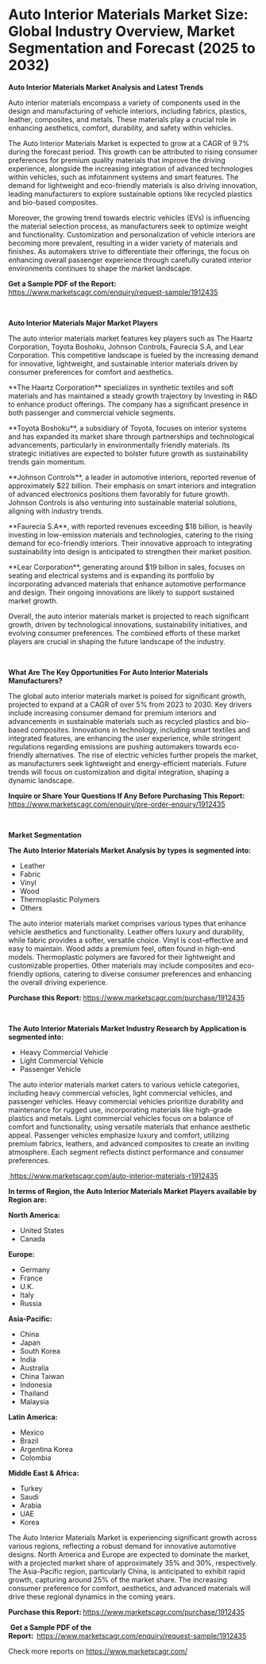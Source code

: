 <p><h1>Auto Interior Materials Market Size: Global Industry Overview, Market Segmentation and Forecast (2025 to 2032)</h1></p><p><strong>Auto Interior Materials Market Analysis and Latest Trends</strong></p>
<p><p>Auto interior materials encompass a variety of components used in the design and manufacturing of vehicle interiors, including fabrics, plastics, leather, composites, and metals. These materials play a crucial role in enhancing aesthetics, comfort, durability, and safety within vehicles.</p><p>The Auto Interior Materials Market is expected to grow at a CAGR of 9.7% during the forecast period. This growth can be attributed to rising consumer preferences for premium quality materials that improve the driving experience, alongside the increasing integration of advanced technologies within vehicles, such as infotainment systems and smart features. The demand for lightweight and eco-friendly materials is also driving innovation, leading manufacturers to explore sustainable options like recycled plastics and bio-based composites.</p><p>Moreover, the growing trend towards electric vehicles (EVs) is influencing the material selection process, as manufacturers seek to optimize weight and functionality. Customization and personalization of vehicle interiors are becoming more prevalent, resulting in a wider variety of materials and finishes. As automakers strive to differentiate their offerings, the focus on enhancing overall passenger experience through carefully curated interior environments continues to shape the market landscape.</p></p>
<p><strong>Get a Sample PDF of the Report:&nbsp;</strong> <a href="https://www.marketscagr.com/enquiry/request-sample/1912435?utm_campaign=3115&utm_medium=2&utm_source=Github&utm_content=ia&utm_term=02042025&utm_id=auto-interior-materials">https://www.marketscagr.com/enquiry/request-sample/1912435</a></p>
<p>&nbsp;</p>
<p><strong>Auto Interior Materials Major Market Players</strong></p>
<p><p>The auto interior materials market features key players such as The Haartz Corporation, Toyota Boshoku, Johnson Controls, Faurecia S.A, and Lear Corporation. This competitive landscape is fueled by the increasing demand for innovative, lightweight, and sustainable interior materials driven by consumer preferences for comfort and aesthetics.</p><p>**The Haartz Corporation** specializes in synthetic textiles and soft materials and has maintained a steady growth trajectory by investing in R&D to enhance product offerings. The company has a significant presence in both passenger and commercial vehicle segments.</p><p>**Toyota Boshoku**, a subsidiary of Toyota, focuses on interior systems and has expanded its market share through partnerships and technological advancements, particularly in environmentally friendly materials. Its strategic initiatives are expected to bolster future growth as sustainability trends gain momentum.</p><p>**Johnson Controls**, a leader in automotive interiors, reported revenue of approximately $22 billion. Their emphasis on smart interiors and integration of advanced electronics positions them favorably for future growth. Johnson Controls is also venturing into sustainable material solutions, aligning with industry trends.</p><p>**Faurecia S.A**, with reported revenues exceeding $18 billion, is heavily investing in low-emission materials and technologies, catering to the rising demand for eco-friendly interiors. Their innovative approach to integrating sustainability into design is anticipated to strengthen their market position.</p><p>**Lear Corporation**, generating around $19 billion in sales, focuses on seating and electrical systems and is expanding its portfolio by incorporating advanced materials that enhance automotive performance and design. Their ongoing innovations are likely to support sustained market growth.</p><p>Overall, the auto interior materials market is projected to reach significant growth, driven by technological innovations, sustainability initiatives, and evolving consumer preferences. The combined efforts of these market players are crucial in shaping the future landscape of the industry.</p></p>
<p>&nbsp;</p>
<p><strong>What Are The Key Opportunities For Auto Interior Materials Manufacturers?</strong></p>
<p><p>The global auto interior materials market is poised for significant growth, projected to expand at a CAGR of over 5% from 2023 to 2030. Key drivers include increasing consumer demand for premium interiors and advancements in sustainable materials such as recycled plastics and bio-based composites. Innovations in technology, including smart textiles and integrated features, are enhancing the user experience, while stringent regulations regarding emissions are pushing automakers towards eco-friendly alternatives. The rise of electric vehicles further propels the market, as manufacturers seek lightweight and energy-efficient materials. Future trends will focus on customization and digital integration, shaping a dynamic landscape.</p></p>
<p><strong>Inquire or Share Your Questions If Any Before Purchasing This Report:</strong> <a href="https://www.marketscagr.com/enquiry/pre-order-enquiry/1912435?utm_campaign=3115&utm_medium=2&utm_source=Github&utm_content=ia&utm_term=02042025&utm_id=auto-interior-materials">https://www.marketscagr.com/enquiry/pre-order-enquiry/1912435</a></p>
<p>&nbsp;</p>
<p><strong>Market Segmentation</strong></p>
<p><strong>The Auto Interior Materials Market Analysis by types is segmented into:</strong></p>
<p><ul><li>Leather</li><li>Fabric</li><li>Vinyl</li><li>Wood</li><li>Thermoplastic Polymers</li><li>Others</li></ul></p>
<p><p>The auto interior materials market comprises various types that enhance vehicle aesthetics and functionality. Leather offers luxury and durability, while fabric provides a softer, versatile choice. Vinyl is cost-effective and easy to maintain. Wood adds a premium feel, often found in high-end models. Thermoplastic polymers are favored for their lightweight and customizable properties. Other materials may include composites and eco-friendly options, catering to diverse consumer preferences and enhancing the overall driving experience.</p></p>
<p><strong>Purchase this Report:&nbsp;</strong><a href="https://www.marketscagr.com/purchase/1912435?utm_campaign=3115&utm_medium=2&utm_source=Github&utm_content=ia&utm_term=02042025&utm_id=auto-interior-materials">https://www.marketscagr.com/purchase/1912435</a></p>
<p>&nbsp;</p>
<p><strong>The Auto Interior Materials Market Industry Research by Application is segmented into:</strong></p>
<p><ul><li>Heavy Commercial Vehicle</li><li>Light Commercial Vehicle</li><li>Passenger Vehicle</li></ul></p>
<p><p>The auto interior materials market caters to various vehicle categories, including heavy commercial vehicles, light commercial vehicles, and passenger vehicles. Heavy commercial vehicles prioritize durability and maintenance for rugged use, incorporating materials like high-grade plastics and metals. Light commercial vehicles focus on a balance of comfort and functionality, using versatile materials that enhance aesthetic appeal. Passenger vehicles emphasize luxury and comfort, utilizing premium fabrics, leathers, and advanced composites to create an inviting atmosphere. Each segment reflects distinct performance and consumer preferences.</p></p>
<p><a href="https://www.marketscagr.com/auto-interior-materials-r1912435?utm_campaign=3115&utm_medium=2&utm_source=Github&utm_content=ia&utm_term=02042025&utm_id=auto-interior-materials">&nbsp;https://www.marketscagr.com/auto-interior-materials-r1912435</a></p>
<p><strong>In terms of Region, the Auto Interior Materials Market Players available by Region are:</strong></p>
<p>
    <p> <strong> North America: </strong>
        <ul>
            <li>United States</li>
            <li>Canada</li>
        </ul>
        </p> 
    <p> <strong> Europe: </strong>
        <ul>
            <li>Germany</li>
            <li>France</li>
            <li>U.K.</li>
            <li>Italy</li>
            <li>Russia</li>
        </ul>
        </p> 
    <p> <strong> Asia-Pacific: </strong>
        <ul>
            <li>China</li>
            <li>Japan</li>
            <li>South Korea</li>
            <li>India</li>
            <li>Australia</li>
            <li>China Taiwan</li>
            <li>Indonesia</li>
            <li>Thailand</li>
            <li>Malaysia</li>
        </ul>
        </p> 
    <p> <strong> Latin America: </strong>
        <ul>
            <li>Mexico</li>
            <li>Brazil</li>
            <li>Argentina Korea</li>
            <li>Colombia</li>
        </ul>
        </p> 
    <p> <strong> Middle East & Africa: </strong>
        <ul>
            <li>Turkey</li>
            <li>Saudi</li>
            <li>Arabia</li>
            <li>UAE</li>
            <li>Korea</li>
        </ul>
    </p>
    </p>
<p><p>The Auto Interior Materials Market is experiencing significant growth across various regions, reflecting a robust demand for innovative automotive designs. North America and Europe are expected to dominate the market, with a projected market share of approximately 35% and 30%, respectively. The Asia-Pacific region, particularly China, is anticipated to exhibit rapid growth, capturing around 25% of the market share. The increasing consumer preference for comfort, aesthetics, and advanced materials will drive these regional dynamics in the coming years.</p></p>
<p><strong>Purchase this Report: </strong><a href="https://www.marketscagr.com/purchase/1912435?utm_campaign=3115&utm_medium=2&utm_source=Github&utm_content=ia&utm_term=02042025&utm_id=auto-interior-materials">https://www.marketscagr.com/purchase/1912435</a></p>
<p>&nbsp;<strong>Get a Sample PDF of the Report:&nbsp;&nbsp;</strong><a href="https://www.marketscagr.com/enquiry/request-sample/1912435?utm_campaign=3115&utm_medium=2&utm_source=Github&utm_content=ia&utm_term=02042025&utm_id=auto-interior-materials">https://www.marketscagr.com/enquiry/request-sample/1912435</a></p>
<p><strong></strong></p>
<p>Check more reports on <a href="https://www.marketscagr.com/?utm_campaign=3115&utm_medium=2&utm_source=Github&utm_content=ia&utm_term=02042025&utm_id=auto-interior-materials">https://www.marketscagr.com/</a></p>